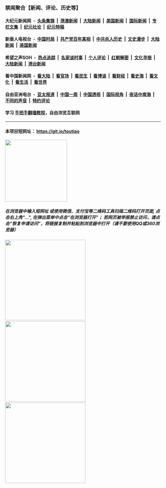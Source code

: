 ### 禁闻聚合【新闻、评论、历史等】

#### 大纪元新闻网 &nbsp;-&nbsp; [头条集锦](indexes/E头条集锦.md?t=02060255) &nbsp;|&nbsp; [港澳新闻](indexes/E港澳新闻.md?t=02060255)  &nbsp;|&nbsp; [大陆新闻](indexes/E大陆新闻.md?t=02060255) &nbsp;|&nbsp; [美国新闻](indexes/E美国新闻.md?t=02060255) &nbsp;|&nbsp; [国际新闻](indexes/E国际新闻.md?t=02060255) &nbsp;|&nbsp; [专栏文集](indexes/E专栏文集.md?t=02060255) &nbsp;|&nbsp; [纪元社论](indexes/E纪元社论.md?t=02060255) &nbsp;|&nbsp; [纪元特稿](indexes/E纪元特稿.md?t=02060255) 

#### 新唐人电视台 &nbsp;-&nbsp; [中国时局](indexes/N中国时局.md?t=02060255) &nbsp;|&nbsp; [共产党百年真相](indexes/N共产党百年真相.md?t=02060255) &nbsp;|&nbsp; [中共杀人历史](indexes/N中共杀人历史.md?t=02060255) &nbsp;|&nbsp; [文史漫步](indexes/N文史漫步.md?t=02060255) &nbsp;|&nbsp; [大陆新闻](indexes/N大陆新闻.md?t=02060255) &nbsp;|&nbsp; [美国新闻](indexes/N美国新闻.md?t=02060255)

#### 希望之声SOH &nbsp;-&nbsp; [热点追踪](indexes/H热点追踪.md?t=02060255) &nbsp;|&nbsp; [名家谈时事](indexes/H名家谈时事.md?t=02060255) &nbsp;|&nbsp; [个人评论](indexes/H个人评论.md?t=02060255)  &nbsp;|&nbsp; [红朝解密](indexes/H红朝解密.md?t=02060255) &nbsp;|&nbsp; [文化寻根](indexes/H文化寻根.md?t=02060255) &nbsp;|&nbsp; [大陆新闻](indexes/H大陆新闻.md?t=02060255) &nbsp;|&nbsp; [港台新闻](indexes/H港台新闻.md?t=02060255)

#### 看中国新闻网 &nbsp;-&nbsp; [看大陆](indexes/S看大陆.md?t=02060255) &nbsp;|&nbsp; [看官场](indexes/S看官场.md?t=02060255) &nbsp;|&nbsp; [看民生](indexes/S看民生.md?t=02060255)  &nbsp;|&nbsp; [看博谈](indexes/S看博谈.md?t=02060255) &nbsp;|&nbsp; [看财经](indexes/S看财经.md?t=02060255) &nbsp;|&nbsp; [看史海](indexes/S看史海.md?t=02060255) &nbsp;|&nbsp; [看文化](indexes/S看文化.md?t=02060255) &nbsp;|&nbsp; [看生活](indexes/S看生活.md?t=02060255) &nbsp;|&nbsp; [看世界](indexes/S看世界.md?t=02060255)

#### 自由亚洲电台 &nbsp;-&nbsp; [亚太报道](indexes/R亚太报道.md?t=02060255) &nbsp;|&nbsp; [中国一周](indexes/R中国一周.md?t=02060255) &nbsp;|&nbsp; [中国透视](indexes/R中国透视.md?t=02060255)  &nbsp;|&nbsp; [国际视角](indexes/R国际视角.md?t=02060255) &nbsp;|&nbsp; [夜话中南海](indexes/R夜话中南海.md?t=02060255) &nbsp;|&nbsp; [不同的声音](indexes/R不同的声音.md?t=02060255) &nbsp;|&nbsp; [特约评论](indexes/R特约评论.md?t=02060255)

#### 学习 [手把手翻墙教程](https://github.com/gfw-breaker/guides/wiki)，自由浏览互联网

----

#### 本项目短网址： https://git.io/toutiao
<img src="https://raw.githubusercontent.com/gfw-breaker/banned-news/master/scripts/img/qr.png" width="200px"/>  

##### 在浏览器中输入短网址 或使用微信、支付宝等二维码工具扫描二维码打开页面, 点击右上角"...", 在弹出菜单中点击“在浏览器打开”； 若网页被举报禁止访问，请点击“恢复申请访问”，将链接复制并粘贴到浏览器中打开（请不要使用QQ或360浏览器）

<img src="https://raw.githubusercontent.com/gfw-breaker/banned-news/master/scripts/img/1.png" width="260px"/> &nbsp; <img src="https://raw.githubusercontent.com/gfw-breaker/banned-news/master/scripts/img/2.png" width="260px"/> &nbsp; <img src="https://raw.githubusercontent.com/gfw-breaker/banned-news/master/scripts/img/3.png" width="260px"/>
